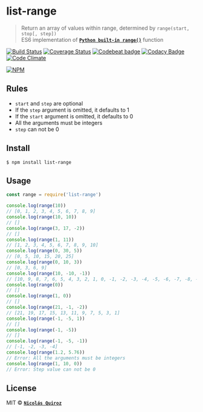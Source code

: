 # list-range

> Return an array of values within range, determined by `range(start, stop[, step])`  
ES6 implementation of **[`Python built-in range()`](https://docs.python.org/3.6/library/stdtypes.html#range)** function

[![Build Status](https://travis-ci.org/nhsz/list-range.svg?branch=master)](https://travis-ci.org/nhsz/list-range)
[![Coverage Status](https://coveralls.io/repos/github/nhsz/list-range/badge.svg?branch=master)](https://coveralls.io/github/nhsz/list-range?branch=master)
[![Codebeat badge](https://codebeat.co/badges/90d7c473-974f-45d6-b62c-3415e6da8b0d)](https://codebeat.co/projects/github-com-nhsz-list-range-master)
[![Codacy Badge](https://api.codacy.com/project/badge/Grade/330539c9950446358587769371f0cdd9)](https://www.codacy.com/app/nquiroz/list-range?utm_source=github.com&amp;utm_medium=referral&amp;utm_content=nhsz/list-range&amp;utm_campaign=Badge_Grade)
[![Code Climate](https://codeclimate.com/github/nhsz/list-range/badges/gpa.svg)](https://codeclimate.com/github/nhsz/list-range)

[![NPM](https://nodei.co/npm/list-range.png?downloads=true&downloadRank=true&stars=true)](https://nodei.co/npm/list-range/)

## Rules

- `start` and `step` are optional
- If the `step` argument is omitted, it defaults to 1
- If the `start` argument is omitted, it defaults to 0
- All the arguments must be integers
- `step` can not be 0

## Install

```
$ npm install list-range
```

## Usage

```js
const range = require('list-range')

console.log(range(10))
// [0, 1, 2, 3, 4, 5, 6, 7, 8, 9]
console.log(range(10, 10))
// []
console.log(range(3, 17, -2))
// []
console.log(range(1, 11))
// [1, 2, 3, 4, 5, 6, 7, 8, 9, 10]
console.log(range(0, 30, 5))
// [0, 5, 10, 15, 20, 25]
console.log(range(0, 10, 3))
// [0, 3, 6, 9]
console.log(range(10, -10, -1))
// [10, 9, 8, 7, 6, 5, 4, 3, 2, 1, 0, -1, -2, -3, -4, -5, -6, -7, -8, -9]
console.log(range(0))
// []
console.log(range(1, 0))
// []
console.log(range(21, -1, -2))
// [21, 19, 17, 15, 13, 11, 9, 7, 5, 3, 1]
console.log(range(-1, -5, 1))
// []
console.log(range(-1, -5))
// []
console.log(range(-1, -5, -1))
// [-1, -2, -3, -4]
console.log(range(1.2, 5.76))
// Error: All the arguments must be integers
console.log(range(1, 10, 0))
// Error: Step value can not be 0
```

## License

MIT © **[`Nicolás Quiroz`](https://nicolasquiroz.com)**
